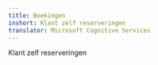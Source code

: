 ```yaml
---
title: Boekingen
inshort: Klant zelf reserveringen
translator: Microsoft Cognitive Services
---
```


Klant zelf reserveringen


